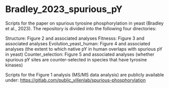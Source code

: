# Bradley_2023_spurious_pY

Scripts for the paper on spurious tyrosine phosphorylation in yeast (Bradley et al., 2023). The repository is divided into the following
four directories:

Structure: Figure 2 and associated analyses
Fitnesss: Figure 3 and associated analyses
Evolution_yeast_human: Figure 4 and associated analyses (the extent to which native pY in human overlaps with spurious pY in yeast)
Counter_selection: Figure 5 and associated analyses (whether spurious pY sites are counter-selected in species that have tyrosine kinases)

Scripts for the Figure 1 analysis (MS/MS data analysis) are publicly available under: https://gitlab.com/public_villenlab/spurious-phosphorylation
